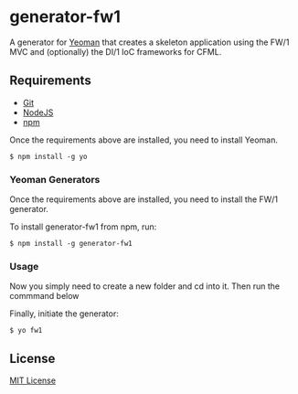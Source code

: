 # generator-fw1 

A generator for [Yeoman](http://yeoman.io) that creates a skeleton application using the FW/1 MVC and (optionally) the DI/1 IoC frameworks for CFML.


## Requirements
* [Git](http://git-scm.com)
* [NodeJS](http://nodejs.org)
* [npm](https://npmjs.org)


Once the requirements above are installed, you need to install Yeoman.

```
$ npm install -g yo
```

### Yeoman Generators

Once the requirements above are installed, you need to install the FW/1 generator.

To install generator-fw1 from npm, run:

```
$ npm install -g generator-fw1
```

### Usage

Now you simply need to create a new folder and cd into it. Then run the commmand below

Finally, initiate the generator:

```
$ yo fw1
```



## License

[MIT License](http://en.wikipedia.org/wiki/MIT_License)
